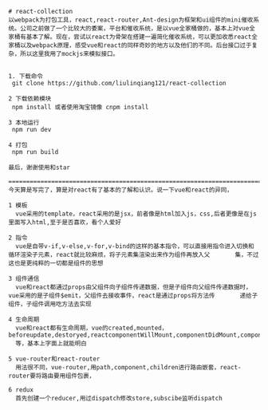     # react-collection
    以webpack为打包工具，react,react-router,Ant-design为框架和ui组件的mini催收系统。公司之前做了一个比较大的委案，平台和催收系统，是以vue全家桶做的，基本上对vue全家桶有基本了解。现在，尝试以react为骨架在搭建一遍简化催收系统，可以更加收悉react全家桶以及webpack原理，感受vue和react的同样奇妙的地方以及他们的不同。后台接口过于复杂，所以这里我用了mockjs来模拟接口。


    1. 下载命令
     git clone https://github.com/liulinqiang121/react-collection

    2 下载依赖模块 
     npm install 或者使用淘宝镜像 cnpm install

    3 本地运行 
     npm run dev 

    4 打包
     npm run build
  
    最后，谢谢使用和star
     
    ===========================================================================================
    今天算是写完了，算是对react有了基本的了解和认识。说一下vue和react的异同，
    
    1 模板 
      vue采用的template，react采用的是jsx，前者像是html加入js，css,后者更像是在js里面写入html,至于是否喜欢，看个人爱好
      
    2 指令
      vue是自带v-if,v-else,v-for,v-bind的这样的基本指令，可以直接用指令进入切换和循环渲染子元素，react就比较麻烦，将子元素集渲染出来作为组件再放入父       集，不过这也是更纯粹的一切都是组件的思想
      
    3 组件通信
      vue和react都通过props由父组件向子组件传递数据，但是子组件向父组件传递数据时，vue采用的是子组件$emit，父组件去接收事件，react是通过props将方法传       递给子组件，子组件调用吃方法去实现
      
    4 生命周期 
      vue和react都有生命周期，vue的created,mounted，beforeupdate,destoryed,reactcomponentWillMount,componentDidMount,componentWillunmount,
      等，基本上字面上就能明白
     
    5 vue-router和react-router
      用法很不同，vue-router,用path,component,children进行路由嵌套，react-router要将路由要用组件包裹，
      
    6 redux
      首先创建一个reducer,用过dispatch修改store,subscibe监听dispatch
    
